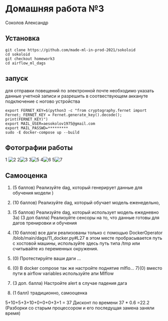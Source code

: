 # Домашняя работа №3
Соколов Александр
## Установка 
``` 
git clone https://github.com/made-ml-in-prod-2021/sokoloid
cd sokoloid
git checkout homework3
cd airflow_ml_dags
```
## запуск
для отправки повещений по электронной почте необходимо 
указать данные учетной записи и разрешить в соотвествующем  аккануте подключение с ногово устройства
```
export FERNET_KEY=$(python3 -c "from cryptography.fernet import Fernet; FERNET_KEY = Fernet.generate_key().decode(); print(FERNET_KEY)")
export MAIL_USER=aesokolov1975@gmail.com
export MAIL_PASSWD=*********
sudo -E docker-compose up --build
```
## Фотографии работы 

 1
 ![2](https://user-images.githubusercontent.com/46603429/121949114-c6c0a300-cd60-11eb-82ac-6e0c872dd578.png)
2![3](https://user-images.githubusercontent.com/46603429/121949133-cb855700-cd60-11eb-9f15-a2748323a97c.png)
3![5](https://user-images.githubusercontent.com/46603429/121949152-d344fb80-cd60-11eb-9efb-cb410c2f3a88.png)
4![6](https://user-images.githubusercontent.com/46603429/121949165-d63fec00-cd60-11eb-9772-b83947bac998.png)
5![7](https://user-images.githubusercontent.com/46603429/121949209-dd66fa00-cd60-11eb-8080-708891736b4c.png)


## Самооценка
 

 
1) (5 баллов) Реализуйте dag, который генерирует данные для обучения модели )
2) (10 баллов) Реализуйте dag, который обучает модель еженедельно,
3) (5 баллов) Реализуйте dag, который использует модель ежедневно 
3а) (3 доп балла)  Реализуйте сенсоры на то, что данные готовы для дагов тренировки и обучения
4) (10 баллов) все даги реализованы только с помощью DockerOperator  /blob/main/dags/11_docker.py#L27 в этом месте пробрасывается путь с хостовой машины, используйте здесь путь типа /tmp или считывайте из переменных окружения.

5) (0) Протестируйте ваши даги ... 
6) (0) В docker compose так же настройте поднятие mlflo...
7)(0) вместо пути в airflow variables  используйте апи Mlflow
8) (3 доп. балла) Настройте alert в случае падения дага 
9) (1 балл) традиционно, самооценка 

5+10+5+3+10+0+0+0+3+1 = 37
Дисконт по времени
37 * 0.6 =22.2  (Разборки со старым процессором и его последущая замена заняли время)
